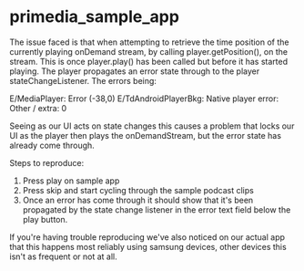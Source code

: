 # primedia_sample_app

The issue faced is that when attempting to retrieve the time position of the currently playing onDemand stream, by calling player.getPosition(), on the stream. This is once player.play() has been called but before it has started playing. The player propagates an error state through to the player stateChangeListener. The errors being:

E/MediaPlayer: Error (-38,0)
E/TdAndroidPlayerBkg: Native player error: Other / extra: 0


Seeing as our UI acts on state changes this causes a problem that locks our UI as the player then plays the onDemandStream, but the error state has already come through.

Steps to reproduce:
1. Press play on sample app
2. Press skip and start cycling through the sample podcast clips
3. Once an error has come through it should show that it's been propagated by the state change listener in the error text field below the play button.


If you're having trouble reproducing we've also noticed on our actual app that this happens most reliably using samsung devices, other devices this isn't as frequent or not at all.
